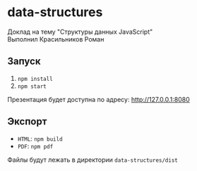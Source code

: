 # data-structures

Доклад на тему "Структуры данных JavaScript"  
Выполнил Красильников Роман

## Запуск

1. `npm install`
2. `npm start`

Презентация будет доступна по адресу: http://127.0.0.1:8080

## Экспорт
* `HTML`: `npm build`
* `PDF`: `npm pdf`

Файлы будут лежать в директории `data-structures/dist`
